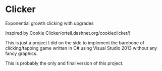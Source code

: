 # Clicker
Exponential growth clicking with upgrades

Inspired by Cookie Clicker(orteil.dashnet.org/cookieclicker/)

This is just a project I did on the side to implement the barebone of clicking/tapping game written in C# using Visual Studio 2013 without any fancy graphics.

This is probably the only and final version of this project.
